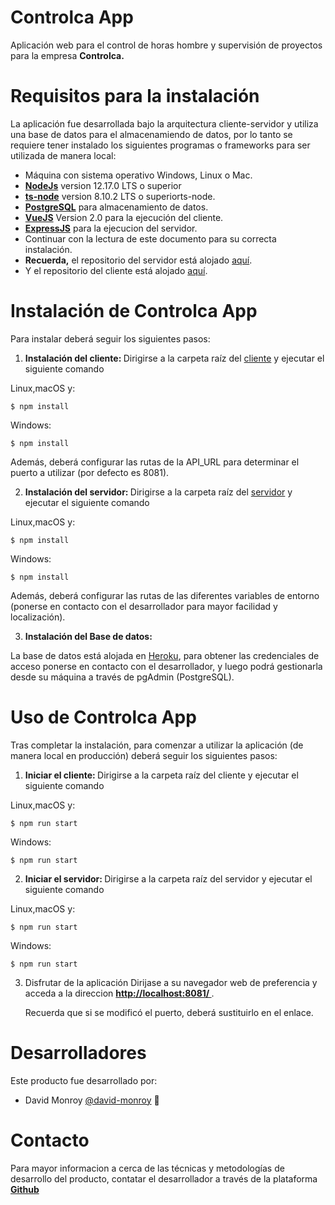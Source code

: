 # Controlca App

Aplicación web para el control de horas hombre y
supervisión de proyectos para la empresa <strong>Controlca.</strong>

# Requisitos para la instalación

La aplicación fue desarrollada bajo la arquitectura cliente-servidor y utiliza una base de datos para el almacenamiendo de datos, por lo tanto se requiere tener instalado los siguientes programas o frameworks para ser utilizada de manera local:

- Máquina con sistema operativo Windows, Linux o Mac.
- <a href="https://nodejs.org/en/" target="blank"><strong>NodeJs</strong></a> version 12.17.0 LTS o superior
- <a href="https://www.npmjs.com/package/ts-node" target="blank"><strong>ts-node</strong></a> version 8.10.2 LTS o superiorts-node.
- <a href="https://www.postgresql.org/" target="blank"><strong>PostgreSQL</strong></a> para almacenamiento de datos.
- <a href="https://vuejs.org/v2/guide/installation.html" target="blank"><strong>VueJS</strong></a> Version 2.0 para la ejecución del cliente.
- <a href="https://expressjs.com/es/" target="blank"><strong>ExpressJS</strong></a> para la ejecucion del servidor.
- Continuar con la lectura de este documento para su correcta instalación.
- <strong>Recuerda,</strong> el repositorio del servidor está alojado <a href="https://github.com/david-monroy/controlca-server" target="blank">aquí</a>.
- Y el repositorio del cliente está alojado <a href="https://github.com/david-monroy/controlca-client" target="blank">aquí</a>.

# Instalación de Controlca App

Para instalar deberá seguir los siguientes pasos:

1. <strong>Instalación del cliente: </strong>
   Dirigirse a la carpeta raíz del <a href="https://github.com/david-monroy/controlca-client" target="blank">cliente</a> y ejecutar el siguiente comando

Linux,macOS y:

```
$ npm install
```

Windows:

```
$ npm install
```

Además, deberá configurar las rutas de la API_URL para determinar el puerto a utilizar (por defecto es 8081).

2. <strong>Instalación del servidor: </strong>
   Dirigirse a la carpeta raíz del <a href="https://github.com/david-monroy/controlca-server" target="blank">servidor</a> y ejecutar el siguiente comando

Linux,macOS y:

```
$ npm install
```

Windows:

```
$ npm install
```

Además, deberá configurar las rutas de las diferentes variables de entorno (ponerse en contacto con el desarrollador para mayor facilidad y localización).

3. <strong>Instalación del Base de datos: </strong>

La base de datos está alojada en <a href="https://id.heroku.com/" target="blank">Heroku</a>, para obtener las credenciales de acceso ponerse en contacto con el desarrollador, y luego podrá gestionarla desde su máquina a través de pgAdmin (PostgreSQL).

# Uso de Controlca App

Tras completar la instalación, para comenzar a utilizar la aplicación (de manera local en producción) deberá seguir los siguientes pasos:

1. <strong>Iniciar el cliente: </strong>
   Dirigirse a la carpeta raíz del cliente y ejecutar el siguiente comando

Linux,macOS y:

```
$ npm run start
```

Windows:

```
$ npm run start
```

2. <strong>Iniciar el servidor: </strong>
   Dirigirse a la carpeta raíz del servidor y ejecutar el siguiente comando

Linux,macOS y:

```
$ npm run start
```

Windows:

```
$ npm run start
```

3. Disfrutar de la aplicación
   Dirijase a su navegador web de preferencia y acceda a la direccion <a href="http://localhost:8081/" target="blank"><strong>http://localhost:8081/ </strong></a>.

   Recuerda que si se modificó el puerto, deberá sustituirlo en el enlace.

# Desarrolladores

Este producto fue desarrollado por:

- David Monroy [@david-monroy](https://github.com/david-monroy) 📖

# Contacto

Para mayor informacion a cerca de las técnicas y metodologías de desarrollo del producto, contatar el desarrollador a través de la plataforma <a href="https://github.com/" target="blank"><strong>Github</strong></a>
